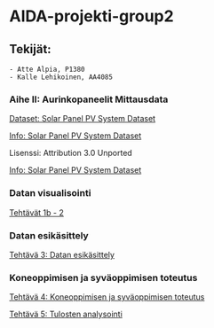 # AIDA-projekti-group2

## Tekijät:
    - Atte Alpia, P1380
    - Kalle Lehikoinen, AA4085


### Aihe II: Aurinkopaneelit Mittausdata

[Dataset: Solar Panel PV System Dataset](https://www.kaggle.com/datasets/arnavsharmaas/solar-panel-pv-system-dataset)

[Info: Solar Panel PV System Dataset](https://emp.lbl.gov/tracking-the-sun)

Lisenssi: Attribution 3.0 Unported


[Info: Solar Panel PV System Dataset](https://emp.lbl.gov/tracking-the-sun)

### Datan visualisointi

[Tehtävät 1b - 2](https://gitlab.labranet.jamk.fi/P1380/aida-projekti-group2/-/blob/main/Solar-dataset-group2.ipynb)

### Datan esikäsittely

[Tehtävä 3: Datan esikäsittely](https://gitlab.labranet.jamk.fi/P1380/aida-projekti-group2/-/blob/main/datan_esikasittely.ipynb)

### Koneoppimisen ja syväoppimisen toteutus

[Tehtävä 4: Koneoppimisen ja syväoppimisen toteutus](https://gitlab.labranet.jamk.fi/P1380/aida-projekti-group2/-/blob/main/Koneoppiminen.ipynb)


[Tehtävä 5: Tulosten analysointi](https://gitlab.labranet.jamk.fi/P1380/aida-projekti-group2/-/blob/main/testit/atte-testi-analyysi.ipynb)